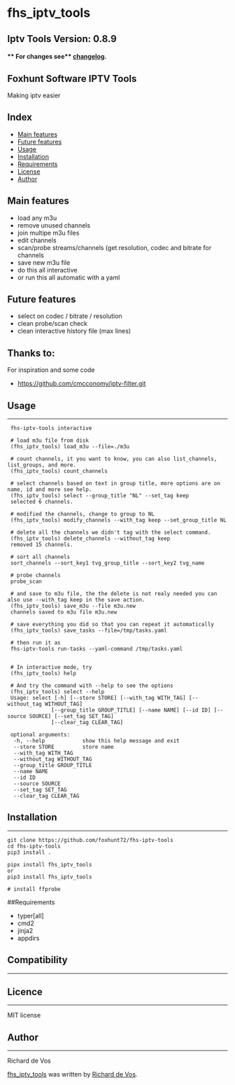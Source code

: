fhs\_iptv\_tools
================

Iptv Tools Version: 0.8.9
--------
#### ** For changes see** [changelog](https://github.com/foxhunt72/fhs-iptv-tools/blob/main/CHANGELOG.md).

## Foxhunt Software IPTV Tools

Making iptv easier

## Index

- [Main features](#main-features)
- [Future features](#future-features)
- [Usage](#usage)
- [Installation](#installation)
- [Requirements](#requirements)
- [License](#license)
- [Author](#author)

## Main features

- load any m3u
- remove unused channels
- join multipe m3u files
- edit channels
- scan/probe streams/channels (get resolution, codec and bitrate for channels
- save new m3u file
- do this all interactive
- or run this all automatic with a yaml 

## Future features

- select on codec / bitrate / resolution
- clean probe/scan check
- clean interactive history file (max lines)


Thanks to:
----------

For inspiration and some code
-   <https://github.com/cmcconomy/iptv-filter.git>

## Usage
-----

```shellscript
 fhs-iptv-tools interactive

 # load m3u file from disk
 (fhs_iptv_tools) load_m3u --file=./m3u

 # count channels, it you want to know, you can also list_channels, list_groups, and more.
 (fhs_iptv_tools) count_channels

 # select channels based on text in group title, more options are on name, id and more see help.
 (fhs_iptv_tools) select --group_title "NL" --set_tag keep
 selected 6 channels.

 # modified the channels, change to group to NL
 (fhs_iptv_tools) modify_channels --with_tag keep --set_group_title NL

 # delete all the channels we didn't tag with the select command.
 (fhs_iptv_tools) delete_channels --without_tag keep
 removed 15 channels.

 # sort all channels
 sort_channels --sort_key1 tvg_group_title --sort_key2 tvg_name

 # probe channels
 probe_scan

 # and save to m3u file, the the delete is not realy needed you can also use --with_tag keep in the save action.
 (fhs_iptv_tools) save_m3u --file m3u.new
 channels saved to m3u file m3u.new

 # save everything you did so that you can repeat it automatically
 (fhs_iptv_tools) save_tasks --file=/tmp/tasks.yaml

 # then run it as
 fhs-iptv-tools run-tasks --yaml-command /tmp/tasks.yaml


 # In interactive mode, try 
 (fhs_iptv_tools) help

 # And try the command with --help to see the options
 (fhs_iptv_tools) select --help
 Usage: select [-h] [--store STORE] [--with_tag WITH_TAG] [--without_tag WITHOUT_TAG]
              [--group_title GROUP_TITLE] [--name NAME] [--id ID] [--source SOURCE] [--set_tag SET_TAG]
              [--clear_tag CLEAR_TAG]

 optional arguments:
  -h, --help            show this help message and exit
  --store STORE         store name
  --with_tag WITH_TAG
  --without_tag WITHOUT_TAG
  --group_title GROUP_TITLE
  --name NAME
  --id ID
  --source SOURCE
  --set_tag SET_TAG
  --clear_tag CLEAR_TAG

```

## Installation
------------

``` {.bash}
git clone https://github.com/foxhunt72/fhs-iptv-tools
cd fhs-iptv-tools
pip3 install .

pipx install fhs_iptv_tools
or
pip3 install fhs_iptv_tools

# install ffprobe
```

##Requirements

- typer[all]
- cmd2
- jinja2
- appdirs

## Compatibility
-------------

## Licence
-------

MIT license

## Author
-------

Richard de Vos

[fhs_iptv_tools](https://github.com/foxhunt72/fhs-iptv-tools) was written by [Richard de Vos](rdevos72@gmail.com).
